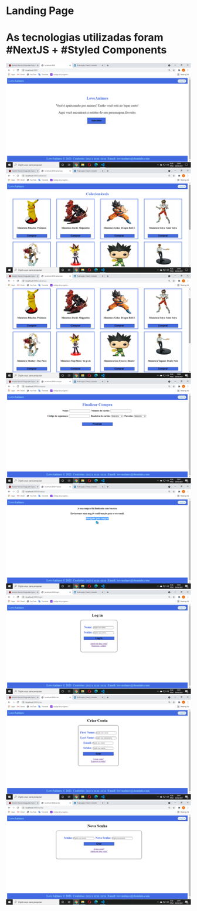# Landing Page
# As tecnologias utilizadas foram #NextJS + #Styled Components

<img src="public/readme1.png" />
<br/>
<img src="public/readme2.png" />
<br/>
<img src="public/readme3.png" />
<br/>
<img src="public/readme4.png" />
<br/>
<img src="public/readme5.png" />
<br/>
<img src="public/readme6.png" />
<br/>
<img src="public/readme7.png" />
<br/>
<img src="public/readme8.png" />
